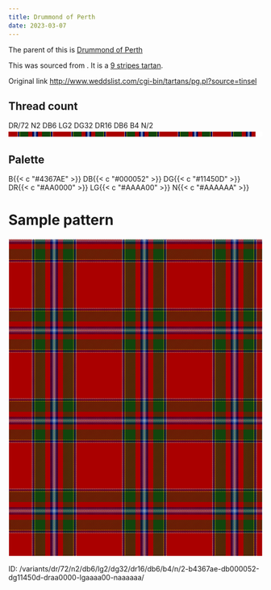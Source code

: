 ```yaml
---
title: Drummond of Perth
date: 2023-03-07
---
```

The parent of this is [Drummond of Perth](/tartans/dr/72/n2/db6/lg2/dg32/dr16/db6/b4/n/2/)


This was sourced from <no value>.  It is a [9 stripes tartan](/stripes/stripes9/).

Original link http://www.weddslist.com/cgi-bin/tartans/pg.pl?source=tinsel

## Thread count
DR/72 N2 DB6 LG2 DG32 DR16 DB6 B4 N/2
![Sett](sett.png)

## Palette
B{{< c "#4367AE" >}} DB{{< c "#000052" >}} DG{{< c "#11450D" >}} DR{{< c "#AA0000" >}} LG{{< c "#AAAA00" >}} N{{< c "#AAAAAA" >}}

# Sample pattern

![Tartan detail](tartan.png "DR/72 N2 DB6 LG2 DG32 DR16 DB6 B4 N/2 tartan")

ID: /variants/dr/72/n2/db6/lg2/dg32/dr16/db6/b4/n/2-b4367ae-db000052-dg11450d-draa0000-lgaaaa00-naaaaaa/
